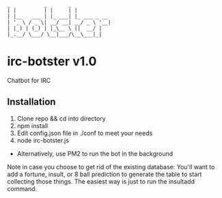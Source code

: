 ```
_           _       _             
| |         | |     | |           
| |__   ___ | |_ ___| |_ ___ _ __
| '_ \ / _ \| __/ __| __/ _ \ '__|
| |_) | (_) | |_\__ \ ||  __/ |   
|_.__/ \___/ \__|___/\__\___|_|   

```                                
# irc-botster v1.0
Chatbot for IRC

## Installation
1. Clone repo && cd into directory
2. npm install
3. Edit config.json file in ./conf to meet your needs
4. node irc-botster.js
  * Alternatively, use PM2 to run the bot in the background


Note in case you choose to get rid of the existing database: You'll want to add a fortune, insult, or 8 ball prediction to generate the table to start collecting those things. The easiest way is just to run the insultadd command.
